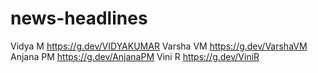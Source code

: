 # news-headlines

Vidya M  https://g.dev/VIDYAKUMAR
Varsha VM https://g.dev/VarshaVM
Anjana PM https://g.dev/AnjanaPM
Vini R https://g.dev/ViniR

